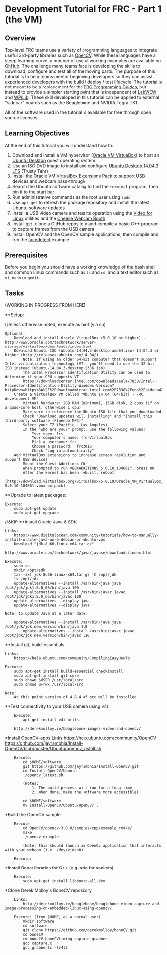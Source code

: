 # Development Tutorial for FRC - Part 1 (the VM)

## Overview

Top-level FRC teams use a variety of programming languages to integrate useful 3rd-party libraries such as [OpenCV](http://opencv.org). While these languages have a steep learning curve, a number of useful working examples are available on [GitHub](http://www.github.com). The challenge many teams face is developing the skills to download, configure and test all of the moving parts. The purpose of this tutorial is to help teams mentor beginning developers so they can assist experienced developers with the build / deploy / test lifecycle. The tutorial is not meant to be a replacement for the [FRC Programming Guides](http://wpilib.screenstepslive.com/s/4485), but instead to provide a simpler starting point that is independent of [LabVIEW](http://www.ni.com/labview/) and [WPILib](https://usfirst.collab.net/sf/projects/wpilib/).  These skill developed in this tutorial can be applied to external "sidecar" boards such as the Beaglebone and NVIDIA Tegra TK1.

All of the software used in the tutorial is available for free through open source licenses

## Learning Objectives

At the end of this tutorial you will understand how to:

1. Download and install a VM hypervisor ([Oracle VM VirtuaBox](https://www.virtualbox.org/)) to host an [Ubuntu Desktop](http://www.ubuntu.com/desktop) guest operating system
1. Use an ISO DVD image to install and configure [Ubuntu Desktop 14.04.3 LTS](http://www.ubuntu.com/download/desktop) (Trusty Tahr)
1. Install the [Oracle VM VirtualBox Extensions Pack](https://www.virtualbox.org/manual/ch01.html#intro-installing) to support USB devices and webcam pass-through 
1. Search the Ubuntu software catalog to find the `terminal` program, then pin it to the start bar
1. Run administrative commands as the root user using `sudo`
1. Use `apt-get` to refresh the package repository and install the latest Ubuntu software updates
1. Install a USB video camera and test its operation using the [Video for Linux](http://www.linuxtv.org/) utilities and the [Cheese Webcam Booth](https://wiki.gnome.org/Apps/Cheese)
1. Install `git`, clone a GitHub repository and compile a basic C++ program to capture frames from the USB camera
1. Install OpenCV and the OpenCV sample applications, then compile and run the [facedetect](http://docs.opencv.org/master/d7/d8b/tutorial_py_face_detection.html#gsc.tab=0) example

## Prerequisites

Before you begin you should have a working knowledge of the bash shell and common Linux commands such as `ls` and `cd`, and a text editor such as `vi`, `nano` or `gedit`. 

## Tasks

(WORKING IN PROGRESS FROM HERE)

**Setup:

(Unless otherwise noted, execute as root (via su)

	Optional:
		Download and install Oracle VirtualBox (5.0.10 or higher) - http://www.oracle.com/technetwork/server-storage/virtualbox/downloads/index.html
		Download Ubuntu ISO (ubuntu-14.04.3-desktop-amd64.iso) 14.04.3 or higher (http://releases.ubuntu.com/14.04/)
			Note: if using an older 64-bit computer that doesn't support Intel virtualization technology (VT), you'll need to use the 32-bit ISO instead (ubuntu-14.04.3-desktop-i386.iso)
			The Intel Processor Identification Utility can be used to determine if your CPU supports VT
			https://downloadcenter.intel.com/downloads/eula/7838/Intel-Processor-Identification-Utility-Windows-Version?httpDown=https%3A%2F%2Fdownloadmirror.intel.com%2F7838%2Feng%2Fpidenu42.msi
		Create a VirtualBox VM called "Ubuntu 14.04 (64-bit) - FRC development VM"
			Virtual hardware: 2GB RAM (minimum), 15GB disk, 2 cpus (if on a quad-core host, otherwise 1 cpu)
			Make sure to reference the Ubunto ISO file that you downloaded
			Check "Download updates will installing" and "install this third-party software (Fluendo MP3)"
			Select your TZ (Pacific - Los Angeles)
			In the "who are you?" prompt, use the following values:
				Your name: frc
				Your computer's name: frc-VirtualBox
				Pick a username: frc
				Choose a password:  frc2016
				Check "Log in automatically"
		Add VirtualBox extensions to increase screen resolution and support USB devices
        	Mount the Guest Additions CD
            When prompted to run VBOXADDITIONS_5.0.10_104061", press OK
            After the kernel has been rebuilt, reboot
        (http://download.virtualbox.org/virtualbox/5.0.10/Oracle_VM_VirtualBox_Extension_Pack-5.0.10-104061.vbox-extpack)

**Uprade to latest packages:

	Execute:
		sudo apt-get update	
		sudo apt-get upgrade

//SKIP
**Install Oracle Java 8 SDK 

	Links:
		https://www.digitalocean.com/community/tutorials/how-to-manually-install-oracle-java-on-a-debian-or-ubuntu-vps
		Download "jdk-8u66-linux-x64.tar.gz"
			http://www.oracle.com/technetwork/java/javase/downloads/index.html

	Execute:
		sudo su
		mkdir /opt/sdk
		tar -zxf jdk-8u66-linux-x64.tar.gz -C /opt/jdk
		ls /opt/jdk
		update-alternatives --install /usr/bin/java java /opt/jdk/jdk1.8.0_66/bin/java 100
		update-alternatives --install /usr/bin/javac javac /opt/jdk/jdk1.8.0_66/bin/javac 100
		update-alternatives --display java
		update-alternatives --display java

	Note: to update Java at a later date:

		update-alternatives --install /usr/bin/java java /opt/jdk/jdk.new.version/bin/java 110
    		update-alternatives --install /usr/bin/javac javac /opt/jdk/jdk.new.version/bin/javac 110

**Install git, build-essentials

	Links:
		https://help.ubuntu.com/community/CompilingEasyHowTo

	Execute:
		sudo apt-get install build-essential checkinstall
		sudo apt-get install git-core
		sudo chown $USER /usr/local/src
		sudo chmod u+rwx /usr/local/src

	Note:
		At this point version of 4.8.4 of gcc will be installed

**Test connectivity to your USB camera using v4l

		Execute:
			apt-get install v4l-utils
			
		http://derekmolloy.ie/beaglebone-images-video-and-opencv/

		
*Install OpenCV-apps
		Links
			https://help.ubuntu.com/community/OpenCV
			https://github.com/jayrambhia/Install-OpenCV/blob/master/Ubuntu/opencv_install.sh

		Execute:
			cd $HOME/software
			git https://github.com/jayrambhia/Install-OpenCV.git
			cd Install-OpenCV/Ubuntu
			./opencv_latest.sh

			(Notes: 
				1. The build process will run for a long time
				2. When done, make the software more accessible)

			cd $HOME/software
			mv Install-OpenCV/Ubuntu/OpenCV/ .
		
*Build the OpenCV sample

		Execute
			cd OpenCV/opencv-3.0.0/samples/cpp/example_cmake/
			make
			./opencv_example

			(Note: this should launch an OpenGL application that interacts with your webcam (i.e. /dev/video0))

		Execute:
			
*Install Boost libraries for C++ (e.g. asio for sockets)

		Execute:
			sudo apt-get install libboost-all-dev
			
*Clone Derek Molloy's BoneCV repository

		Links:
			http://derekmolloy.ie/beaglebone/beaglebone-video-capture-and-image-processing-on-embedded-linux-using-opencv/

		Execute: (from $HOME, as a normal user)
			mkdir software
			cd software
			git clone https://github.com/derekmolloy/boneCV.git
			cd boneCV
			rm boneCV boneCVtiming capture grabber
			gcc capture.c
			gcc grabberlc -lv4l2
			
